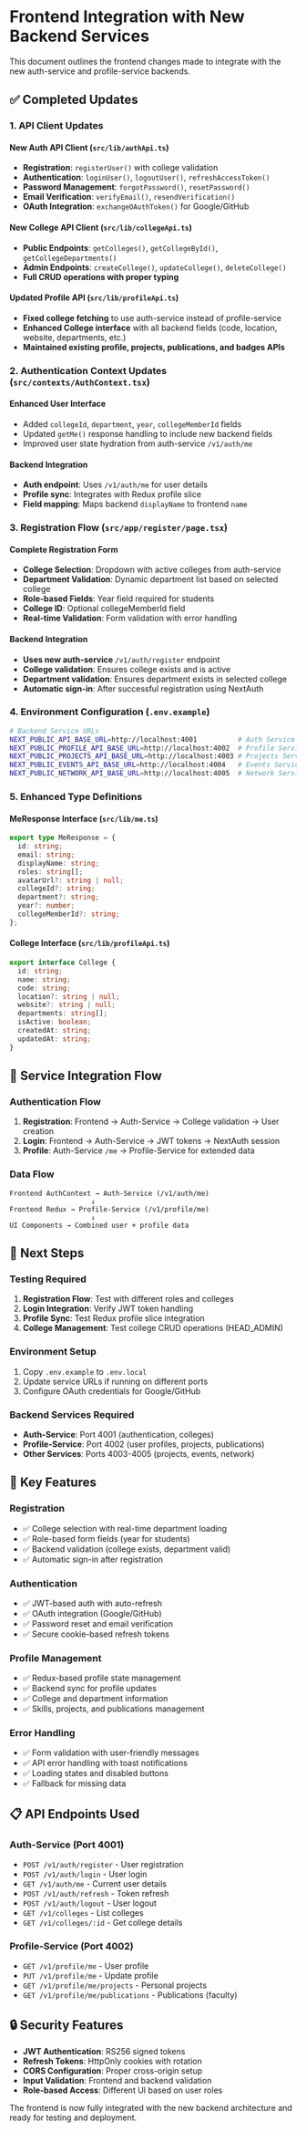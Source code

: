 # Frontend Integration with New Backend Services

This document outlines the frontend changes made to integrate with the new auth-service and profile-service backends.

## ✅ **Completed Updates**

### **1. API Client Updates**

#### **New Auth API Client** (`src/lib/authApi.ts`)
- **Registration**: `registerUser()` with college validation
- **Authentication**: `loginUser()`, `logoutUser()`, `refreshAccessToken()`
- **Password Management**: `forgotPassword()`, `resetPassword()`
- **Email Verification**: `verifyEmail()`, `resendVerification()`
- **OAuth Integration**: `exchangeOAuthToken()` for Google/GitHub

#### **New College API Client** (`src/lib/collegeApi.ts`)
- **Public Endpoints**: `getColleges()`, `getCollegeById()`, `getCollegeDepartments()`
- **Admin Endpoints**: `createCollege()`, `updateCollege()`, `deleteCollege()`
- **Full CRUD operations with proper typing**

#### **Updated Profile API** (`src/lib/profileApi.ts`)
- **Fixed college fetching** to use auth-service instead of profile-service
- **Enhanced College interface** with all backend fields (code, location, website, departments, etc.)
- **Maintained existing profile, projects, publications, and badges APIs**

### **2. Authentication Context Updates** (`src/contexts/AuthContext.tsx`)

#### **Enhanced User Interface**
- Added `collegeId`, `department`, `year`, `collegeMemberId` fields
- Updated `getMe()` response handling to include new backend fields
- Improved user state hydration from auth-service `/v1/auth/me`

#### **Backend Integration**
- **Auth endpoint**: Uses `/v1/auth/me` for user details
- **Profile sync**: Integrates with Redux profile slice
- **Field mapping**: Maps backend `displayName` to frontend `name`

### **3. Registration Flow** (`src/app/register/page.tsx`)

#### **Complete Registration Form**
- **College Selection**: Dropdown with active colleges from auth-service
- **Department Validation**: Dynamic department list based on selected college
- **Role-based Fields**: Year field required for students
- **College ID**: Optional collegeMemberId field
- **Real-time Validation**: Form validation with error handling

#### **Backend Integration**
- **Uses new auth-service** `/v1/auth/register` endpoint
- **College validation**: Ensures college exists and is active
- **Department validation**: Ensures department exists in selected college
- **Automatic sign-in**: After successful registration using NextAuth

### **4. Environment Configuration** (`.env.example`)

```bash
# Backend Service URLs
NEXT_PUBLIC_API_BASE_URL=http://localhost:4001          # Auth Service
NEXT_PUBLIC_PROFILE_API_BASE_URL=http://localhost:4002  # Profile Service
NEXT_PUBLIC_PROJECTS_API_BASE_URL=http://localhost:4003 # Projects Service
NEXT_PUBLIC_EVENTS_API_BASE_URL=http://localhost:4004   # Events Service
NEXT_PUBLIC_NETWORK_API_BASE_URL=http://localhost:4005  # Network Service
```

### **5. Enhanced Type Definitions**

#### **MeResponse Interface** (`src/lib/me.ts`)
```typescript
export type MeResponse = {
  id: string;
  email: string;
  displayName: string;
  roles: string[];
  avatarUrl?: string | null;
  collegeId?: string;
  department?: string;
  year?: number;
  collegeMemberId?: string;
};
```

#### **College Interface** (`src/lib/profileApi.ts`)
```typescript
export interface College {
  id: string;
  name: string;
  code: string;
  location?: string | null;
  website?: string | null;
  departments: string[];
  isActive: boolean;
  createdAt: string;
  updatedAt: string;
}
```

## **🔄 Service Integration Flow**

### **Authentication Flow**
1. **Registration**: Frontend → Auth-Service → College validation → User creation
2. **Login**: Frontend → Auth-Service → JWT tokens → NextAuth session
3. **Profile**: Auth-Service `/me` → Profile-Service for extended data

### **Data Flow**
```
Frontend AuthContext → Auth-Service (/v1/auth/me)
                    ↓
Frontend Redux → Profile-Service (/v1/profile/me)
                    ↓
UI Components → Combined user + profile data
```

## **🚀 Next Steps**

### **Testing Required**
1. **Registration Flow**: Test with different roles and colleges
2. **Login Integration**: Verify JWT token handling
3. **Profile Sync**: Test Redux profile slice integration
4. **College Management**: Test college CRUD operations (HEAD_ADMIN)

### **Environment Setup**
1. Copy `.env.example` to `.env.local`
2. Update service URLs if running on different ports
3. Configure OAuth credentials for Google/GitHub

### **Backend Services Required**
- **Auth-Service**: Port 4001 (authentication, colleges)
- **Profile-Service**: Port 4002 (user profiles, projects, publications)
- **Other Services**: Ports 4003-4005 (projects, events, network)

## **🔧 Key Features**

### **Registration**
- ✅ College selection with real-time department loading
- ✅ Role-based form fields (year for students)
- ✅ Backend validation (college exists, department valid)
- ✅ Automatic sign-in after registration

### **Authentication**
- ✅ JWT-based auth with auto-refresh
- ✅ OAuth integration (Google/GitHub)
- ✅ Password reset and email verification
- ✅ Secure cookie-based refresh tokens

### **Profile Management**
- ✅ Redux-based profile state management
- ✅ Backend sync for profile updates
- ✅ College and department information
- ✅ Skills, projects, and publications management

### **Error Handling**
- ✅ Form validation with user-friendly messages
- ✅ API error handling with toast notifications
- ✅ Loading states and disabled buttons
- ✅ Fallback for missing data

## **📋 API Endpoints Used**

### **Auth-Service (Port 4001)**
- `POST /v1/auth/register` - User registration
- `POST /v1/auth/login` - User login
- `GET /v1/auth/me` - Current user details
- `POST /v1/auth/refresh` - Token refresh
- `POST /v1/auth/logout` - User logout
- `GET /v1/colleges` - List colleges
- `GET /v1/colleges/:id` - Get college details

### **Profile-Service (Port 4002)**
- `GET /v1/profile/me` - User profile
- `PUT /v1/profile/me` - Update profile
- `GET /v1/profile/me/projects` - Personal projects
- `GET /v1/profile/me/publications` - Publications (faculty)

## **🔒 Security Features**

- **JWT Authentication**: RS256 signed tokens
- **Refresh Tokens**: HttpOnly cookies with rotation
- **CORS Configuration**: Proper cross-origin setup
- **Input Validation**: Frontend and backend validation
- **Role-based Access**: Different UI based on user roles

The frontend is now fully integrated with the new backend architecture and ready for testing and deployment.
